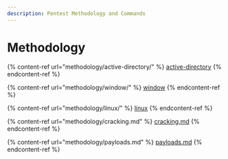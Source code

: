 ```yaml
---
description: Pentest Methodology and Commands
---
```


# Methodology



{% content-ref url="methodology/active-directory/" %}
[active-directory](methodology/active-directory/)
{% endcontent-ref %}

{% content-ref url="methodology/window/" %}
[window](methodology/window/)
{% endcontent-ref %}

{% content-ref url="methodology/linux/" %}
[linux](methodology/linux/)
{% endcontent-ref %}

{% content-ref url="methodology/cracking.md" %}
[cracking.md](methodology/cracking.md)
{% endcontent-ref %}

{% content-ref url="methodology/payloads.md" %}
[payloads.md](methodology/payloads.md)
{% endcontent-ref %}
